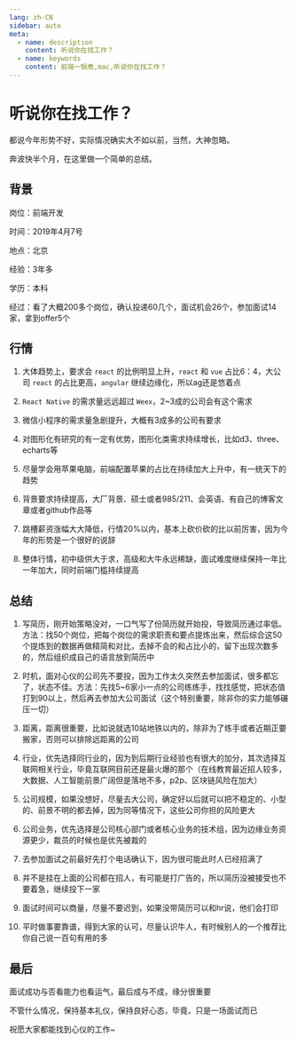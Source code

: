 ```yaml
---
lang: zh-CN
sidebar: auto
meta:
  - name: description
    content: 听说你在找工作？
  - name: keywords
    content: 前端一锅煮,mac,听说你在找工作？
---
```


# 听说你在找工作？

都说今年形势不好，实际情况确实大不如以前，当然，大神忽略。

奔波快半个月，在这里做一个简单的总结。

## 背景

岗位：前端开发

时间：2019年4月7号

地点：北京

经验：3年多

学历：本科 

经过：看了大概200多个岗位，确认投递60几个，面试机会26个，参加面试14家，拿到offer5个

## 行情

1. 大体趋势上，要求会 `react` 的比例明显上升，`react` 和 `vue` 占比6：4，大公司 `react` 的占比更高，`angular` 继续边缘化，所以ag还是悠着点

2. `React Native` 的需求量远远超过 `Weex`，2~3成的公司会有这个需求

3. 微信小程序的需求量急剧提升，大概有3成多的公司有要求

4. 对图形化有研究的有一定有优势，图形化类需求持续增长，比如d3、three、echarts等

5. 尽量学会用苹果电脑，前端配置苹果的占比在持续加大上升中，有一统天下的趋势

6. 背景要求持续提高，大厂背景、硕士或者985/211、会英语、有自己的博客文章或者github作品等

7. 跳槽薪资涨幅大大降低，行情20%以内，基本上砍价砍的比以前厉害，因为今年的形势是一个很好的说辞

8. 整体行情，初中级供大于求，高级和大牛永远稀缺，面试难度继续保持一年比一年加大，同时前端门槛持续提高

## 总结

1. 写简历，刚开始策略没对，一口气写了份简历就开始投，导致简历通过率低。方法：找50个岗位，把每个岗位的需求职责和要点提炼出来，然后综合这50个提炼到的数据再做精简和对比，去掉不会的和占比小的，留下出现次数多的，然后组织成自己的语言放到简历中

2. 时机，面对心仪的公司先不要投，因为工作太久突然去参加面试，很多都忘了，状态不佳。方法：先找5~6家小一点的公司练练手，找找感觉，把状态值打到90以上，然后再去参加大公司面试（这个特别重要，除非你的实力能够碾压一切）

3. 距离，距离很重要，比如说就选10站地铁以内的，除非为了练手或者近期正要搬家，否则可以排除远距离的公司

4. 行业，优先选择同行业的，因为到后期行业经验也有很大的加分，其次选择互联网相关行业，毕竟互联网目前还是最火爆的那个（在线教育最近招人较多，大数据、人工智能前景广阔但是落地不多，p2p、区块链风险在加大）

5. 公司规模，如果没想好，尽量去大公司，确定好以后就可以把不稳定的、小型的、前景不明的都去掉，因为同等情况下，这些公司你担的风险更大 

6. 公司业务，优先选择是公司核心部门或者核心业务的技术组，因为边缘业务资源更少，裁员的时候也是优先被裁的 

7. 去参加面试之前最好先打个电话确认下，因为很可能此时人已经招满了  

8. 并不是挂在上面的公司都在招人，有可能是打广告的，所以简历没被接受也不要着急，继续投下一家

9. 面试时间可以商量，尽量不要迟到，如果没带简历可以和hr说，他们会打印

10. 平时做事要靠谱，得到大家的认可，尽量认识牛人，有时候别人的一个推荐比你自己说一百句有用的多

## 最后 

面试成功与否看能力也看运气，最后成与不成，缘分很重要

不管什么情况，保持基本礼仪，保持良好心态，毕竟，只是一场面试而已

祝愿大家都能找到心仪的工作~







